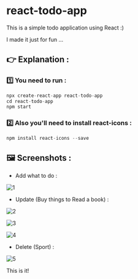 # react-todo-app
This is a simple todo application using React :) 

I made it just for fun ...

## 👉 Explanation :

### 1️⃣ You need to run :

```jsx
npx create-react-app react-todo-app
cd react-todo-app
npm start
```

### 2️⃣ Also you'll need to install react-icons : 

```jsx
npm install react-icons --save
```

## 🖼 Screenshots : 

- Add what to do :

![1](https://user-images.githubusercontent.com/56300895/134606202-43a06ee1-ef6a-4e35-98a1-8893448c6142.jpeg)

- Update (Buy things to Read a book) :

![2](https://user-images.githubusercontent.com/56300895/134606205-68b8cd45-982d-44ff-860e-3751ab778322.jpeg)

![3](https://user-images.githubusercontent.com/56300895/134606207-cd6b715e-6b8b-4914-b856-60cf8b765a33.jpeg)

![4](https://user-images.githubusercontent.com/56300895/134606209-8bc09589-14b0-45b6-818f-f1e47472e9d3.jpeg) 

- Delete (Sport) :

![5](https://user-images.githubusercontent.com/56300895/134606212-2dba3739-6b65-4d89-912c-8eb52beb7151.jpeg)


This is it!
